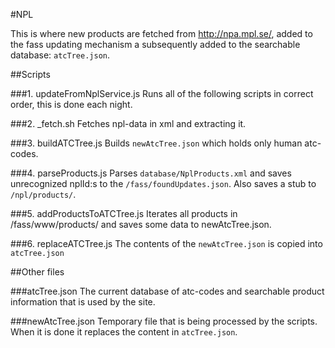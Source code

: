 #NPL

This is where new products are fetched from http://npa.mpl.se/, added to the fass updating mechanism a subsequently added to the searchable database: `atcTree.json`.

##Scripts

###1. updateFromNplService.js
Runs all of the following scripts in correct order, this is done each night.

###2. _fetch.sh
Fetches npl-data in xml and extracting it.

###3. buildATCTree.js
Builds `newAtcTree.json` which holds only human atc-codes.

###4. parseProducts.js
Parses `database/NplProducts.xml` and saves unrecognized nplId:s to the `/fass/foundUpdates.json`. Also saves a stub to `/npl/products/`.

###5. addProductsToATCTree.js
Iterates all products in /fass/www/products/ and saves some data to newAtcTree.json.

###6. replaceATCTree.js
The contents of the `newAtcTree.json` is copied into `atcTree.json`

##Other files

###atcTree.json
The current database of atc-codes and searchable product information that is used by the site.

###newAtcTree.json
Temporary file that is being processed by the scripts. When it is done it replaces the content in `atcTree.json`.

